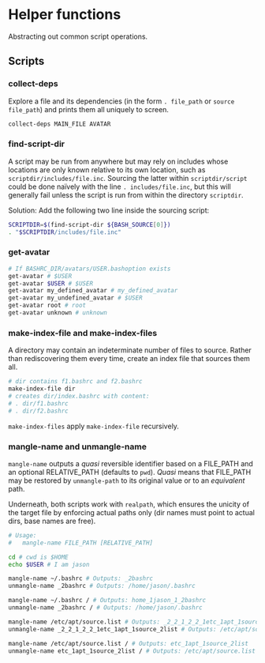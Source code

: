 # Helper functions

Abstracting out common script operations.

## Scripts

### collect-deps

Explore a file and its dependencies (in the form `. file_path` or `source file_path`)
and prints them all uniquely to screen.

```bash
collect-deps MAIN_FILE AVATAR
```

### find-script-dir

A script may be run from anywhere but may rely on includes whose locations are only known
relative to its own location, such as `scriptdir/includes/file.inc`. Sourcing the latter
within `scriptdir/script` could be done naïvely with the line `. includes/file.inc`, but
this will generally fail unless the script is run from within the directory `scriptdir`.

Solution: Add the following two line inside the sourcing script:

```bash
SCRIPTDIR=$(find-script-dir ${BASH_SOURCE[0]})
. "$SCRIPTDIR/includes/file.inc"
```

### get-avatar

```bash
# If BASHRC_DIR/avatars/USER.bashoption exists
get-avatar # $USER
get-avatar $USER # $USER
get-avatar my_defined_avatar # my_defined_avatar
get-avatar my_undefined_avatar # $USER
get-avatar root # root
get-avatar unknown # unknown
```

### make-index-file and make-index-files

A directory may contain an indeterminate number of files to source. Rather than rediscovering
them every time, create an index file that sources them all.

```bash
# dir contains f1.bashrc and f2.bashrc
make-index-file dir
# creates dir/index.bashrc with content:
# . dir/f1.bashrc
# . dir/f2.bashrc
```

`make-index-files` apply `make-index-file` recursively.

### mangle-name and unmangle-name

`mangle-name` outputs a *quasi* reversible identifier based on a FILE_PATH and an optional
RELATIVE_PATH (defaults to `pwd`). *Quasi* means that FILE_PATH may be restored
by `unmangle-path` to its original value or to an *equivalent* path.

Underneath, both scripts work with `realpath`, which ensures the unicity of the target file
by enforcing actual paths only (dir names must point to actual dirs, base names are free).

```bash
# Usage:
#   mangle-name FILE_PATH [RELATIVE_PATH]

cd # cwd is $HOME
echo $USER # I am jason

mangle-name ~/.bashrc # Outputs: _2bashrc
unmangle-name _2bashrc # Outputs: /home/jason/.bashrc

mangle-name ~/.bashrc / # Outputs: home_1jason_1_2bashrc
unmangle-name _2bashrc / # Outputs: /home/jason/.bashrc

mangle-name /etc/apt/source.list # Outputs: _2_2_1_2_2_1etc_1apt_1source_2list
unmangle-name _2_2_1_2_2_1etc_1apt_1source_2list # Outputs: /etc/apt/source.list

mangle-name /etc/apt/source.list / # Outputs: etc_1apt_1source_2list
unmangle-name etc_1apt_1source_2list / # Outputs: /etc/apt/source.list
```
